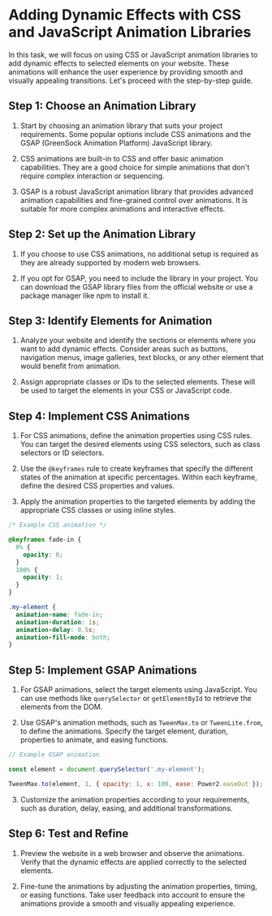 # Adding Dynamic Effects with CSS and JavaScript Animation Libraries

In this task, we will focus on using CSS or JavaScript animation libraries to add dynamic effects to selected elements on your website. These animations will enhance the user experience by providing smooth and visually appealing transitions. Let's proceed with the step-by-step guide.

## Step 1: Choose an Animation Library

1. Start by choosing an animation library that suits your project requirements. Some popular options include CSS animations and the GSAP (GreenSock Animation Platform) JavaScript library.

2. CSS animations are built-in to CSS and offer basic animation capabilities. They are a good choice for simple animations that don't require complex interaction or sequencing.

3. GSAP is a robust JavaScript animation library that provides advanced animation capabilities and fine-grained control over animations. It is suitable for more complex animations and interactive effects.

## Step 2: Set up the Animation Library

1. If you choose to use CSS animations, no additional setup is required as they are already supported by modern web browsers.

2. If you opt for GSAP, you need to include the library in your project. You can download the GSAP library files from the official website or use a package manager like npm to install it.

## Step 3: Identify Elements for Animation

1. Analyze your website and identify the sections or elements where you want to add dynamic effects. Consider areas such as buttons, navigation menus, image galleries, text blocks, or any other element that would benefit from animation.

2. Assign appropriate classes or IDs to the selected elements. These will be used to target the elements in your CSS or JavaScript code.

## Step 4: Implement CSS Animations

1. For CSS animations, define the animation properties using CSS rules. You can target the desired elements using CSS selectors, such as class selectors or ID selectors.

2. Use the `@keyframes` rule to create keyframes that specify the different states of the animation at specific percentages. Within each keyframe, define the desired CSS properties and values.

3. Apply the animation properties to the targeted elements by adding the appropriate CSS classes or using inline styles.

```css
/* Example CSS animation */

@keyframes fade-in {
  0% {
    opacity: 0;
  }
  100% {
    opacity: 1;
  }
}

.my-element {
  animation-name: fade-in;
  animation-duration: 1s;
  animation-delay: 0.5s;
  animation-fill-mode: both;
}
```

## Step 5: Implement GSAP Animations

1. For GSAP animations, select the target elements using JavaScript. You can use methods like `querySelector` or `getElementById` to retrieve the elements from the DOM.

2. Use GSAP's animation methods, such as `TweenMax.to` or `TweenLite.from`, to define the animations. Specify the target element, duration, properties to animate, and easing functions.

```javascript
// Example GSAP animation

const element = document.querySelector('.my-element');

TweenMax.to(element, 1, { opacity: 1, x: 100, ease: Power2.easeOut });
```

3. Customize the animation properties according to your requirements, such as duration, delay, easing, and additional transformations.

## Step 6: Test and Refine

1. Preview the website in a web browser and observe the animations. Verify that the dynamic effects are applied correctly to the selected elements.

2. Fine-tune the animations by adjusting the animation properties, timing, or easing functions. Take user feedback into account to ensure the animations provide a smooth and visually appealing experience.

